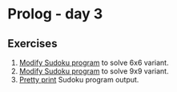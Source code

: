 # Prolog - day 3

## Exercises
1. [Modify Sudoku program](./sudoku6x6.pl) to solve 6x6 variant.
2. [Modify Sudoku program](./sudoku9x9.pl) to solve 9x9 variant.
3. [Pretty print](./print.pl) Sudoku program output.